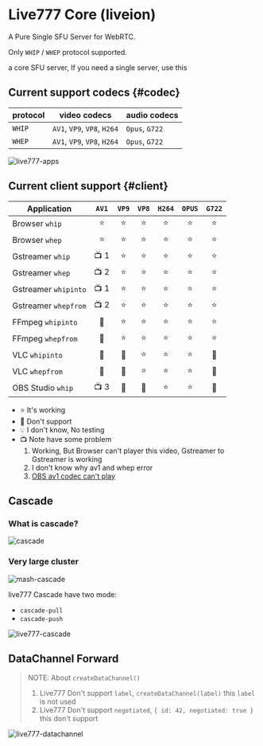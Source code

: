 # Live777 Core (liveion)

A Pure Single SFU Server for WebRTC.

Only `WHIP` / `WHEP` protocol supported.

a core SFU server, If you need a single server, use this

## Current support codecs {#codec}

| protocol | video codecs                | audio codecs   |
| -------- | --------------------------- | -------------- |
| `WHIP`   | `AV1`, `VP9`, `VP8`, `H264` | `Opus`, `G722` |
| `WHEP`   | `AV1`, `VP9`, `VP8`, `H264` | `Opus`, `G722` |

![live777-apps](/live777-apps.excalidraw.svg)

## Current client support {#client}

Application          | `AV1`  | `VP9`  | `VP8`  | `H264` | `OPUS` | `G722` |
------------------   | :----: | :----: | :----: | :----: | :----: | :----: |
Browser `whip`       | :star: | :star: | :star: | :star: | :star: | :star: |
Browser `whep`       | :star: | :star: | :star: | :star: | :star: | :star: |
Gstreamer `whip`     | :tv: 1 | :star: | :star: | :star: | :star: | :star: |
Gstreamer `whep`     | :tv: 2 | :star: | :star: | :star: | :star: | :star: |
Gstreamer `whipinto` | :tv: 1 | :star: | :star: | :star: | :star: | :star: |
Gstreamer `whepfrom` | :tv: 2 | :star: | :star: | :star: | :star: | :star: |
FFmpeg `whipinto`    | :shit: | :star: | :star: | :star: | :star: | :star: |
FFmpeg `whepfrom`    | :shit: | :star: | :star: | :star: | :star: | :star: |
VLC `whipinto`       | :shit: | :shit: | :star: | :star: | :star: | :shit: |
VLC `whepfrom`       | :shit: | :shit: | :star: | :star: | :star: | :shit: |
OBS Studio `whip`    | :tv: 3 | :shit: | :shit: | :star: | :star: | :shit: |

- :star: It's working
- :shit: Don't support
- :bulb: I don't know, No testing
- :tv: Note have some problem
  1. Working, But Browser can't player this video, Gstreamer to Gstreamer is working
  2. I don't know why av1 and whep error
  3. [OBS av1 codec can't play](https://github.com/binbat/live777/issues/169)

## Cascade

### What is cascade?

![cascade](/cascade.excalidraw.svg)

### Very large cluster

![mash-cascade](/mash-cascade.excalidraw.svg)

live777 Cascade have two mode:
- `cascade-pull`
- `cascade-push`

![live777-cascade](/live777-cascade.excalidraw.svg)

## DataChannel Forward

> NOTE: About `createDataChannel()`
> 1. Live777 Don't support `label`, `createDataChannel(label)` this `label` is not used
> 2. Live777 Don't support `negotiated`, `{ id: 42, negotiated: true }` this don't support

![live777-datachannel](/live777-datachannel.excalidraw.svg)

